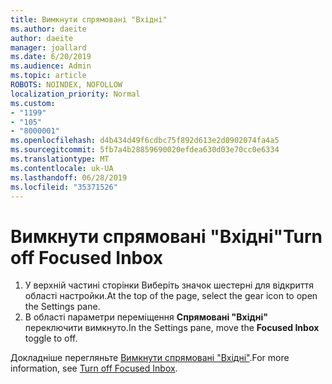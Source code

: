 ```yaml
---
title: Вимкнути спрямовані "Вхідні"
ms.author: daeite
author: daeite
manager: joallard
ms.date: 6/20/2019
ms.audience: Admin
ms.topic: article
ROBOTS: NOINDEX, NOFOLLOW
localization_priority: Normal
ms.custom:
- "1199"
- "105"
- "8000001"
ms.openlocfilehash: d4b434d49f6cdbc75f892d613e2d0902074fa4a5
ms.sourcegitcommit: 5fb7a4b28859690020efdea630d03e70cc0e6334
ms.translationtype: MT
ms.contentlocale: uk-UA
ms.lasthandoff: 06/28/2019
ms.locfileid: "35371526"
---
```

# <a name="turn-off-focused-inbox"></a><span data-ttu-id="87eb0-102">Вимкнути спрямовані "Вхідні"</span><span class="sxs-lookup"><span data-stu-id="87eb0-102">Turn off Focused Inbox</span></span>

1. <span data-ttu-id="87eb0-103">У верхній частині сторінки Виберіть значок шестерні для відкриття області настройки.</span><span class="sxs-lookup"><span data-stu-id="87eb0-103">At the top of the page, select the gear icon to open the Settings pane.</span></span>
2. <span data-ttu-id="87eb0-104">В області параметри переміщення **Спрямовані "Вхідні"** переключити вимкнуто.</span><span class="sxs-lookup"><span data-stu-id="87eb0-104">In the Settings pane, move the **Focused Inbox** toggle to off.</span></span>

<span data-ttu-id="87eb0-105">Докладніше перегляньте [Вимкнути спрямовані "Вхідні"](https://support.office.com/article/f714d94d-9e63-4217-9ccb-6cb2986aa1b2?wt.mc_id=Office_Outlook_com_Alchemy#bkmk_outlookcom).</span><span class="sxs-lookup"><span data-stu-id="87eb0-105">For more information, see [Turn off Focused Inbox](https://support.office.com/article/f714d94d-9e63-4217-9ccb-6cb2986aa1b2?wt.mc_id=Office_Outlook_com_Alchemy#bkmk_outlookcom).</span></span>
